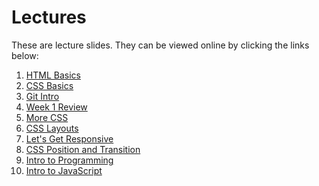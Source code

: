 # Lectures

These are lecture slides. They can be viewed online by clicking the links
below:

1. [HTML Basics](https://fewd-sg.github.io/lectures/1-html-basics)
1. [CSS Basics](https://fewd-sg.github.io/lectures/2-css-basics)
1. [Git Intro](https://fewd-sg.github.io/lectures/3-git-intro)
1. [Week 1 Review](https://fewd-sg.github.io/lectures/4-week-1-review/)
1. [More CSS](https://fewd-sg.github.io/lectures/5-more-css/)
1. [CSS Layouts](https://fewd-sg.github.io/lectures/6-css-layouts/)
1. [Let's Get Responsive](https://fewd-sg.github.io/lectures/7-responsive/)
1. [CSS Position and Transition](https://fewd-sg.github.io/lectures/8-position-transition/)
1. [Intro to Programming](https://fewd-sg.github.io/lectures/9-intro-to-programming/)
1. [Intro to JavaScript](https://fewd-sg.github.io/lectures/9-intro-to-javascript/)
